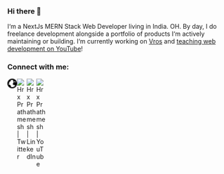 ### Hi there 👋

I‘m a NextJs MERN Stack Web Developer living in India. OH. By day, I do freelance development alongside a portfolio of products I‘m actively maintaining or building. I‘m currently working on [Vros](https://github.com/HrxPrathmesh/Vros-Code) and [teaching web development on YouTube](https://www.youtube.com/@Vroscode)!


### Connect with me:

[<img align="left" alt="Hrx Prathmesh Website" width="22px" src="https://raw.githubusercontent.com/iconic/open-iconic/master/svg/globe.svg" />][website]
[<img align="left" alt="Hrx Prathmesh | Twitter" width="22px" src="https://cdn.jsdelivr.net/npm/simple-icons@v3/icons/twitter.svg" />][twitter]
[<img align="left" alt="Hrx Prathmesh | LinkedIn" width="22px" src="https://cdn.jsdelivr.net/npm/simple-icons@v3/icons/linkedin.svg" />][linkedin]
[<img align="left" alt="Hrx Prathmesh | YouTube" width="22px" src="https://cdn.jsdelivr.net/npm/simple-icons@v3/icons/youtube.svg" />][youtube]


<br />
<br />


[website]: https://hrxprathmeshlinks.vercel.app/
[twitter]: https://twitter.com/hrxprathmesh
[youtube]: https://www.youtube.com/@hrxprathmesh
[linkedin]: https://www.linkedin.com/in/hrxprathmesh/
